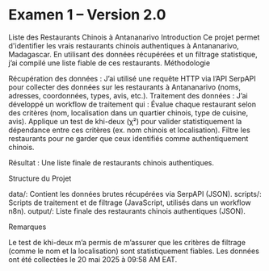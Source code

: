# Examen 1 – Version 2.0
Liste des Restaurants Chinois à Antananarivo
Introduction
Ce projet permet d'identifier les vrais restaurants chinois authentiques à Antananarivo, Madagascar. En utilisant des données récupérées et un filtrage statistique, j’ai compilé une liste fiable de ces restaurants.
Méthodologie

Récupération des données : J’ai utilisé une requête HTTP via l’API SerpAPI pour collecter des données sur les restaurants à Antananarivo (noms, adresses, coordonnées, types, avis, etc.).
Traitement des données : J’ai développé un workflow de traitement qui :
Évalue chaque restaurant selon des critères (nom, localisation dans un quartier chinois, type de cuisine, avis).
Applique un test de khi-deux (χ²) pour valider statistiquement la dépendance entre ces critères (ex. nom chinois et localisation).
Filtre les restaurants pour ne garder que ceux identifiés comme authentiquement chinois.


Résultat : Une liste finale de restaurants chinois authentiques.

Structure du Projet

data/: Contient les données brutes récupérées via SerpAPI (JSON).
scripts/: Scripts de traitement et de filtrage (JavaScript, utilisés dans un workflow n8n).
output/: Liste finale des restaurants chinois authentiques (JSON).

Remarques

Le test de khi-deux m’a permis de m’assurer que les critères de filtrage (comme le nom et la localisation) sont statistiquement fiables.
Les données ont été collectées le 20 mai 2025 à 09:58 AM EAT.

